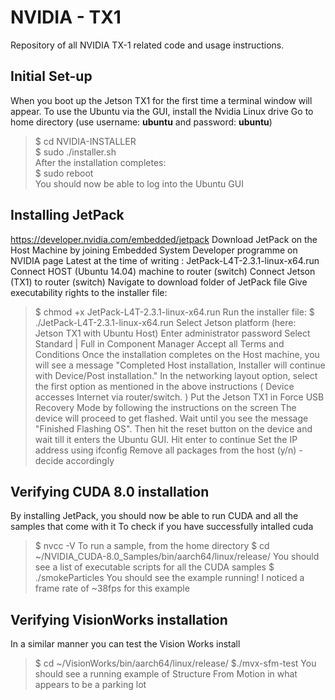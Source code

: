# NVIDIA - TX1 
Repository of all NVIDIA TX-1 related code and usage instructions. 

## Initial Set-up
When you boot up the Jetson TX1 for the first time a terminal window will appear. To use the Ubuntu via the GUI, install the Nvidia Linux drive
Go to home directory (use username: **ubuntu** and password: **ubuntu**)<br/>
>$ cd NVIDIA-INSTALLER <br/>
>$ sudo ./installer.sh <br/>
After the installation completes:<br/>
>$ sudo reboot <br/>
You should now be able to log into the Ubuntu GUI

## Installing JetPack 
https://developer.nvidia.com/embedded/jetpack
Download JetPack on the Host Machine by joining Embedded System Developer programme on NVIDIA page
Latest at the time of writing : JetPack-L4T-2.3.1-linux-x64.run
Connect HOST (Ubuntu 14.04) machine to router (switch)
Connect Jetson (TX1) to router (switch)
Navigate to download folder of JetPack file
Give executability rights to the installer file:
> $ chmod +x JetPack-L4T-2.3.1-linux-x64.run
Run the installer file:
> $ ./JetPack-L4T-2.3.1-linux-x64.run
Select Jetson platform (here: Jetson TX1 with Ubuntu Host)
Enter administrator password
Select Standard | Full in Component Manager
Accept all Terms and Conditions
Once the installation completes on the Host machine, you will see a message "Completed Host installation, Installer will continue with Device/Post installation." 
In the networking layout option, select the first option as mentioned in the above instructions ( Device accesses Internet via router/switch. )
Put the Jetson TX1 in Force USB Recovery Mode by following the instructions on the screen
The device will proceed to get flashed. Wait until you see the message "Finished Flashing OS". Then hit the reset button on the device and wait till it enters the Ubuntu GUI.
Hit enter to continue
Set the IP address using ifconfig
Remove all packages from the host (y/n) - decide accordingly

## Verifying CUDA 8.0 installation
By installing JetPack, you should now be able to run CUDA and all the samples that come with it
To check if you have successfully intalled cuda
> $ nvcc -V
To run a sample, from the home directory
> $ cd ~/NVIDIA_CUDA-8.0_Samples/bin/aarch64/linux/release/
You should see a list of executable scripts for all the CUDA samples
> $ ./smokeParticles
You should see the example running! I noticed a frame rate of ~38fps for this example

## Verifying VisionWorks installation
In a similar manner you can test the Vision Works install
> $ cd ~/VisionWorks/bin/aarch64/linux/release/
> $./mvx-sfm-test
You should see a running example of Structure From Motion in what appears to be a parking lot



